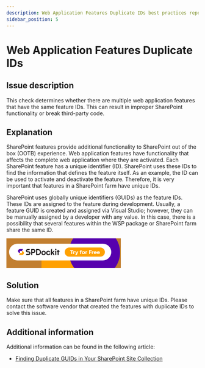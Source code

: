 ```yaml
---
description: Web Application Features Duplicate IDs best practices report by SPDocKit determines whether there are multiple web application features that have the same feature IDs.
sidebar_position: 5
---
```


# Web Application Features Duplicate IDs

## Issue description

This check determines whether there are multiple web application features that have the same feature IDs. This can result in improper SharePoint functionality or break third-party code.

## Explanation

SharePoint features provide additional functionality to SharePoint out of the box \(OOTB\) experience. Web application features have functionality that affects the complete web application where they are activated. Each SharePoint feature has a unique identifier \(ID\). SharePoint uses these IDs to find the information that defines the feature itself. As an example, the ID can be used to activate and deactivate the feature. Therefore, it is very important that features in a SharePoint farm have unique IDs.

SharePoint uses globally unique identifiers \(GUIDs\) as the feature IDs. These IDs are assigned to the feature during development. Usually, a feature GUID is created and assigned via Visual Studio; however, they can be manually assigned by a developer with any value. In this case, there is a possibility that several features within the WSP package or SharePoint farm share the same ID.

[![Download SPDocKit](../../static/img/spdockit-download.png)](http://bit.ly/2US0Zna)

## Solution

Make sure that all features in a SharePoint farm have unique IDs. Please contact the software vendor that created the features with duplicate IDs to solve this issue.

## Additional information

Additional information can be found in the following article:

* [Finding Duplicate GUIDs in Your SharePoint Site Collection](https://sharepointinterface.com/2011/04/03/finding-duplicate-guids-in-your-sharepoint-site-collection/)


